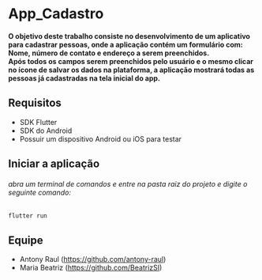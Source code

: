 # App_Cadastro

#### O objetivo deste trabalho consiste no desenvolvimento de um aplicativo para cadastrar pessoas, onde a aplicação contém um formulário com: Nome, número de contato e endereço a serem preenchidos.</br> Após todos os campos serem preenchidos pelo usuário e o mesmo clicar no ícone de salvar os dados na plataforma, a aplicação mostrará todas as pessoas já cadastradas na tela inicial do app. 

## Requisitos

  - SDK Flutter
  - SDK do Android
  - Possuir um dispositivo Android ou iOS para testar

 ## Iniciar a aplicação

 ###### abra um terminal de comandos e entre na pasta raiz do projeto e digite o seguinte comando:

 
 ```
 flutter run
 ```
 ## Equipe
 
 - Antony Raul (https://github.com/antony-raul)
 - Maria Beatriz (https://github.com/BeatrizSI)
